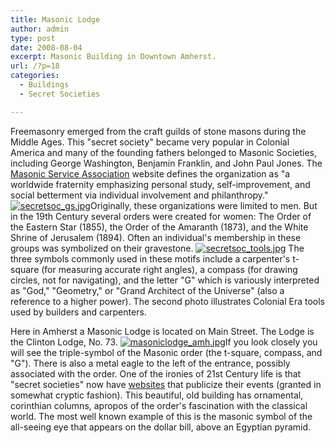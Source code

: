 ```yaml
---
title: Masonic Lodge
author: admin
type: post
date: 2008-08-04
excerpt: Masonic Building in Downtown Amherst.
url: /?p=18
categories:
  - Buildings
  - Secret Societies

---
```

Freemasonry emerged from the craft guilds of stone masons during the Middle Ages. This "secret society" became very popular in Colonial America and many of the founding fathers belonged to Masonic Societies, including George Washington, Benjamin Franklin, and John Paul Jones. The <a onclick="javascript:urchinTracker ('/outbound/article/www.msana.com');" href="http://www.msana.com/historyfm.asp" target="_blank">Masonic Service Association</a> website defines the organization as "a worldwide fraternity emphasizing personal study, self-improvement, and social betterment via individual involvement and philanthropy."  <a title="secretsoc_gs.jpg" rel="attachment wp-att-221" href="http://www.locohistory.org/blog/amherst/?attachment_id=221"><img src="/media/2008/08/secretsoc_gs.jpg" alt="secretsoc_gs.jpg" /></a>Originally, these organizations were limited to men. But in the 19th Century several orders were created for women: The Order of the Eastern Star (1855), the Order of the Amaranth (1873), and the White Shrine of Jerusalem (1894). Often an individual's membership in these groups was symbolized on their gravestone. <a title="secretsoc_tools.jpg" rel="attachment wp-att-222" href="http://www.locohistory.org/blog/amherst/?attachment_id=222"><img src="/media/2008/08/secretsoc_tools.jpg" alt="secretsoc_tools.jpg" /></a> The three symbols commonly used in these motifs include a carpenter's t-square (for measuring accurate right angles), a compass (for drawing circles, not for navigating), and the letter "G" which is variously interpreted as "God," "Geometry," or "Grand Architect of the Universe" (also a reference to a higher power). The second photo illustrates Colonial Era tools used by builders and carpenters.

Here in Amherst a Masonic Lodge is located on Main Street. The Lodge is the Clinton Lodge, No. 73. <a title="masoniclodge_amh.jpg" rel="attachment wp-att-19" href="http://www.locohistory.org/blog/amherst/?attachment_id=19"><img src="/media/2008/08/masoniclodge_amh.jpg" alt="masoniclodge_amh.jpg" /></a>If you look closely you will see the triple-symbol of the Masonic order (the t-square, compass, and "G"). There is also a metal eagle to the left of the entrance, possibly associated with the order. One of the ironies of 21st Century life is that "secret societies" now have [websites](http://vamason.org/no73/) that publicize their events (granted in somewhat cryptic fashion). This beautiful, old building has ornamental, corinthian columns, apropos of the order's fascination with the classical world. The most well known example of this is the masonic symbol of the all-seeing eye that appears on the dollar bill, above an Egyptian pyramid.
